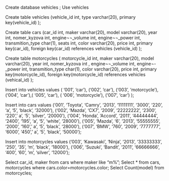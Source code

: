 Create database vehicles ;
Use vehicles

Create table vehicles (vehicle_id int, type varchar(20), primary key(vehicle_id) );

Create table cars (car_id int, maker varchar(20), model varchar(20),  year int, nomer_kyzova int, engine¬¬_volume int, engine¬¬_power int, transmition_type char(1), seats int, color varchar(20), price int, primary key(car_id), foreign key(car_id) references vehicles (vehicle_id) );

Create table motorcycles ( motorcycle_id int, maker varchar(20), model varchar(20), year int,  nomer_kyzova int , engine¬¬_volume int, engine¬-_power int, transmition_type char(1), color varchar(20), price int, primary key(motorcycle_id), foreign key(motorcycle_id) references vehicles (vehical_id) );

Insert into vehicles values ( ‘001’, ‘car’), (‘002’, ‘car’), (‘003’, ‘motorcycle’), (‘004’, ‘car’),( ‘005’, ‘car’), ( ‘006’, ‘motorcycle’), (‘007’, ‘car’) );

Insert into cars values (‘001’, ‘Toyota’, ‘Camry’, ‘2013’, ‘11111111’, ‘3000’, ‘220’, ‘a’, ‘5’, ‘black’, ‘32000’), (‘002’, ‘Mazda’, ‘CX7’, ‘2009’, ‘22222222’, ‘2300’, ‘220’,’ a’, ‘5’, ‘silver’, ‘20000’), (‘004’, ‘Honda’, ‘Accord’, ‘2011’, ‘44444444’, ‘2400’, ‘195’, ‘a’, ‘5’, ‘white’, ‘28000’), (‘005’, ‘Mazda’, ‘6’, ‘2013’, ‘55555555’, ‘2000’, ‘160’,’ a’, ‘5’, ‘black’, ‘28000’), (‘007’, ‘BMW’, ‘760’, ‘2009’, ‘7777777’, ‘6000’, ‘450’,’ a’, ‘5’, ‘black’, ‘50000’);

Insert into motorcycles values (‘003’, ‘Kawasaki’, ‘Ninja’, ‘2013’, ‘33333333’, ‘250’, ‘35’, ‘m’, ‘black’, ‘18000’), (‘006’, ‘Suzuki’, ‘Bandit’, ‘2011’, ‘66666666’, ‘400’, ‘60’, ‘m’, ‘silver’, ‘12000’);


Select car_id, maker from cars where maker like “m%”;
Select * from cars, motorcycles where cars.color=motorcycles.color;
Select Count(model) from motorcycles;


